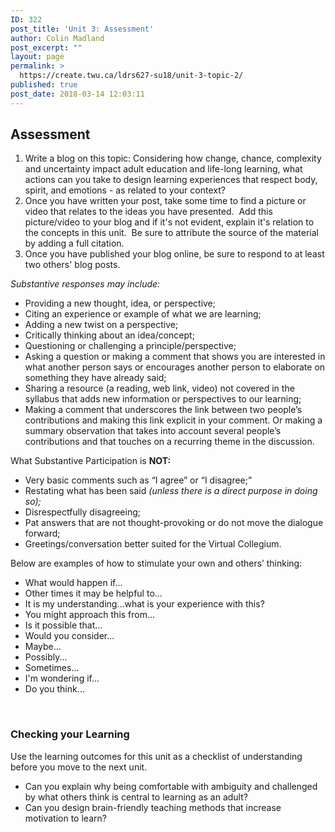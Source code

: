 ```yaml
---
ID: 322
post_title: 'Unit 3: Assessment'
author: Colin Madland
post_excerpt: ""
layout: page
permalink: >
  https://create.twu.ca/ldrs627-su18/unit-3-topic-2/
published: true
post_date: 2018-03-14 12:03:11
---
```

<h2>Assessment</h2>

<ol>
    <li>Write a blog on this topic: Considering how change, chance, complexity and uncertainty impact adult education and life-long learning, what actions can you take to design learning experiences that respect body, spirit, and emotions - as related to your context?</li>
    <li>Once you have written your post, take some time to find a picture or video that relates to the ideas you have presented.  Add this picture/video to your blog and if it's not evident, explain it's relation to the concepts in this unit.  Be sure to attribute the source of the material by adding a full citation.</li>
    <li>Once you have published your blog online, be sure to respond to at least two others' blog posts.</li>
</ol>

<em>Substantive responses may include: </em>

<ul>
    <li>Providing a new thought, idea, or perspective;</li>
    <li>Citing an experience or example of what we are learning;</li>
    <li>Adding a new twist on a perspective;</li>
    <li>Critically thinking about an idea/concept;</li>
    <li>Questioning or challenging a principle/perspective;</li>
    <li>Asking a question or making a comment that shows you are interested in what another person says or encourages another person to elaborate on something they have already said;</li>
    <li>Sharing a resource (a reading, web link, video) not covered in the syllabus that adds new information or perspectives to our learning;</li>
    <li>Making a comment that underscores the link between two people’s contributions and making this link explicit in your comment. Or making a summary observation that takes into account several people’s contributions and that touches on a recurring theme in the discussion.</li>
</ul>

What Substantive Participation is <strong>NOT:</strong>

<ul>
    <li>Very basic comments such as “I agree” or “I disagree;”</li>
    <li>Restating what has been said <em>(unless there is a direct purpose in doing so); </em></li>
    <li>Disrespectfully disagreeing;</li>
    <li>Pat answers that are not thought-provoking or do not move the dialogue forward;</li>
    <li>Greetings/conversation better suited for the Virtual Collegium.</li>
</ul>

Below are examples of how to stimulate your own and others’ thinking:

<ul>
    <li>What would happen if...</li>
    <li>Other times it may be helpful to...</li>
    <li>It is my understanding...what is your experience with this?</li>
    <li>You might approach this from...</li>
    <li>Is it possible that...</li>
    <li>Would you consider...</li>
    <li>Maybe...</li>
    <li>Possibly...</li>
    <li>Sometimes...</li>
    <li>I'm wondering if...</li>
    <li>Do you think...</li>
</ul>

&nbsp;

<h3>Checking your Learning</h3>

Use the learning outcomes for this unit as a checklist of understanding before you move to the next unit.

<ul>
    <li>Can you explain why being comfortable with ambiguity and challenged by what others think is central to learning as an adult?</li>
    <li>Can you design brain-friendly teaching methods that increase motivation to learn?</li>
</ul>